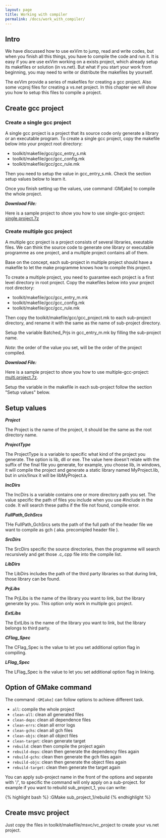 ```yaml
---
layout: page
title: Working with compiler
permalink: /docs/work_with_compiler/
---
```


## Intro

We have discussed how to use exVim to jump, read and write codes, but when you finish all this things, you have to compile the code and run it. It is easy if you are use exVim working on a exists project, which already setup its makefiles or solution (in vs.net).  But what if you start your work from beginning, you may need to write or distribute the makefiles by yourself. 

The exVim provide a series of makefiles for creating a gcc project. Also some vcproj files for creating a vs.net project. In this chapter we will show you how to setup this files to compile a project.

## Create gcc project

### Create a single gcc project

A single gcc project is a project that its source code only generate a library or an executable program. To create a single gcc project, copy the makefile below into your project root directory:

* toolkit/makefile/gcc/gcc_entry_s.mk
* toolkit/makefile/gcc/gcc_config.mk
* toolkit/makefile/gcc/gcc_rule.mk

Then you need to setup the value in gcc_entry_s.mk. Check the section setup values below to learn it. 

Once you finish setting up the values, use command :GM[ake] to compile the whole project.

***Download File:***

Here is a sample project to show you how to use single-gcc-project: [single.project.7z](./downloads/single.project.7z)

### Create multiple gcc project

A multiple gcc project is a project consists of several libraries, exeutable files. We can think the source code to generate one library or executable programme as one project, and a multiple project contains all of them. 

Base on the concept, each sub-project in multiple project should have a makefile to let the make programme knows how to compile this project.

To create a multiple project, you need to guarantee each project is a first level directory in root project. Copy the makefiles below into your project root directory:

* toolkit/makefile/gcc/gcc_entry_m.mk
* toolkit/makefile/gcc/gcc_config.mk
* toolkit/makefile/gcc/gcc_rule.mk

Then copy the toolkit/makefile/gcc/gcc_project.mk to each sub-project directory, and rename it with the same as the name of sub-project directory.

Setup the variable Batched_Prjs in gcc_entry_m.mk by filling the sub-project name. 

*Note*: the order of the value you set, will be the order of the project compiled.

***Download File:***

Here is a sample project to show you how to use multiple-gcc-project: [multi.project.7z](./downloads/multi.project.7z).

Setup the variable in the makefile in each sub-project follow the section "Setup values" below.

## Setup values

***Project***

The Project is the name of the project, it should be the same as the root directory name. 

***ProjectType***

The ProjectType is a variable to specific what kind of the project you generate. The option is lib, dll or exe. The value here doesn't relate with the suffix of the final file you generate, for example, you choose lib, in windows, it will compile the project and generate a static library named MyProject.lib, but in unix/linux it will be libMyProject.a.

***IncDirs***

The IncDirs is a variable contains one or more directory path you set. The value specific the path of files you include when you use #include in the code. It will search these paths if the file not found, compile error.

***FullPath_GchSrcs***

THe FullPath_GchSrcs sets the path of the full path of the header file we want to compile as gch ( aka. precomipled header file ).

***SrcDirs***

The SrcDirs specific the source directories, then the programme will search recursively and get those .c,.cpp file into the compile list.

***LibDirs***

The LibDirs includes the path of the third party libraries so that during link, those library can be found.

***PrjLibs***

The PrjLibs is the name of the library you want to link, but the library generate by you.  This option only work in multiple gcc project. 

***ExtLibs***

The ExtLibs is the name of the library you want to link, but the library belongs to third party.

***CFlag_Spec***

The CFlag_Spec is the value to let you set additional option flag in compiling.

***LFlag_Spec***

The LFlag_Spec is the value to let you set additional option flag in linking.

## Option of GMake command

The command `:GM[ake]` can follow options to achieve different task.

- `all`: compile the whole project
- `clean-all`: clean all generated files
- `clean-deps`: clean all dependence files
- `clean-errs`: clean all error logs
- `clean-gchs`: clean all gch files
- `clean-objs`: clean all object files
- `clean-target`: clean generate target
- `rebuild`: clean then compile the project again
- `rebuild-deps`: clean then generate the dependency files again
- `rebuild-gchs`: clean then generate the gch files again
- `rebuild-objs`: clean then generate the object files again
- `rebuild-target`: clean then generate the target again

You can apply sub-project name in the front of the options and separate with '/', to specific the command will only apply on a sub-project. for example if you want to rebuild sub_project_1, you can write:

{% highlight bash %}
:GMake sub_project_1/rebuild
{% endhighlight %}

## Create msvc project

Just copy the files in toolkit/makefile/msvc/vc_project to create your vs.net project.
